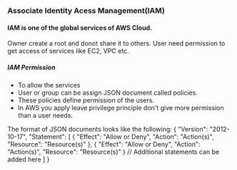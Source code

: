 ### Associate Identity Acess Management(IAM)

#### IAM is one of the global services of AWS Cloud.
Owner create a root and donot share it to others. User need permission to get access of services like EC2, VPC etc.

##### IAM Permission
+ To allow the services
+ User or group can be assign JSON document called policies.
+ These policies define permission of the users.
+ In AWS you apply leave privilege principle don't give more permission than a user needs.

The format of JSON documents looks like the following:
{
  "Version": "2012-10-17",
  "Statement": [
    {
      "Effect": "Allow or Deny",
      "Action": "Action(s)",
      "Resource": "Resource(s)"
    },
    {
      "Effect": "Allow or Deny",
      "Action": "Action(s)",
      "Resource": "Resource(s)"
    }
    // Additional statements can be added here
  ]
}
